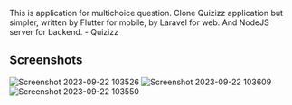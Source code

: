This is application for multichoice question. Clone Quizizz application but simpler, written by Flutter for mobile, by Laravel for web. And NodeJS server for backend. - Quizizz


## Screenshots


![Screenshot 2023-09-22 103526](https://github.com/KazunguDev/MCQWeb/assets/88532016/afd608a4-c5d5-45a1-ad75-8dd24e1976f5)
![Screenshot 2023-09-22 103609](https://github.com/KazunguDev/MCQWeb/assets/88532016/3897b415-f7a7-4011-9c09-c404a475a439)
![Screenshot 2023-09-22 103550](https://github.com/KazunguDev/MCQWeb/assets/88532016/73b2e56e-2b1c-4dc7-8c62-c25c22601e83)
